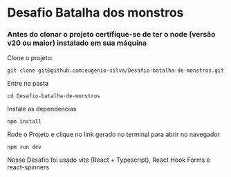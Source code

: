 # Desafio Batalha dos monstros

### Antes do clonar o projeto certifique-se de ter o node (versão v20 ou maior) instalado em sua máquina

Clone o projeto:
```
git clone git@github.com:eugenio-silva/Desafio-batalha-de-monstros.git
```

Entre na pasta
```
cd Desafio-batalha-de-monstros
```

Instale as dependencias
```
npm install
```

Rode o Projeto e clique no link gerado no terminal para abrir no navegador
```
npm run dev
```

Nesse Desafio foi usado vite (React + Typescript), React Hook Forms e react-spinners
